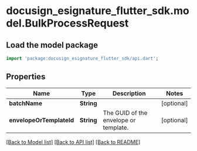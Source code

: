 # docusign_esignature_flutter_sdk.model.BulkProcessRequest

## Load the model package
```dart
import 'package:docusign_esignature_flutter_sdk/api.dart';
```

## Properties
Name | Type | Description | Notes
------------ | ------------- | ------------- | -------------
**batchName** | **String** |  | [optional] 
**envelopeOrTemplateId** | **String** | The GUID of the envelope or template. | [optional] 

[[Back to Model list]](../README.md#documentation-for-models) [[Back to API list]](../README.md#documentation-for-api-endpoints) [[Back to README]](../README.md)


